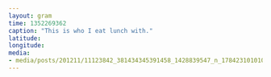 ```yaml
---
layout: gram
time: 1352269362
caption: "This is who I eat lunch with."
latitude: 
longitude: 
media:
- media/posts/201211/11123842_381434345391458_1428839547_n_17842310101000351.jpg
---
```

